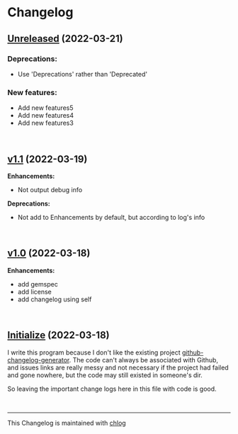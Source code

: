 # Changelog

## [Unreleased](#) (2022-03-21)

### Deprecations:

- Use 'Deprecations' rather than 'Deprecated'

### New features:

- Add new features5
- Add new features4
- Add new features3

<br>

## [v1.1](#) (2022-03-19)

**Enhancements:**

- Not output debug info

**Deprecations:**

- Not add to Enhancements by default, but according to log's info

<br>

## [v1.0](#) (2022-03-18)

**Enhancements:**

- add gemspec
- add license
- add changelog using self

<br>

## [Initialize](#) (2022-03-18)

  I write this program because I don't like the existing project [github-changelog-generator](https://github.com/github-changelog-generator/github-changelog-generator). The code can't always be associated with Github, and issues links are really messy and not necessary if the project had failed and gone nowhere, but the code may still existed in someone's dir. 
  
  So leaving the important change logs here in this file with code is good.

<br>

<hr>

This Changelog is maintained with [chlog](https://github.com/ccmywish/chlog)


